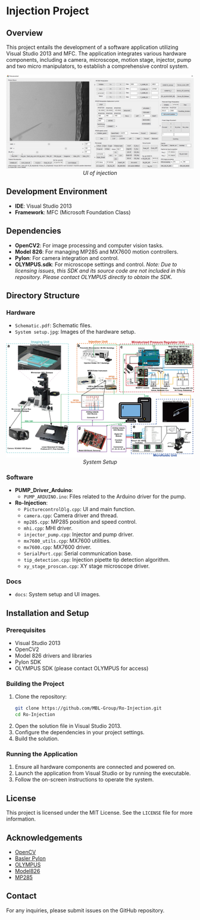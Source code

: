 # Injection Project

## Overview
This project entails the development of a software application utilizing Visual Studio 2013 and MFC. The application integrates various hardware components, including a camera, microscope, motion stage, injector, pump and two micro manipulators, to establish a comprehensive control system.

<p align="center">
  <img src="Docs/images/Worm injection_GUI.jpg" alt="UI">
  <br>
  <em>UI of injection</em>
</p>


## Development Environment
- **IDE**: Visual Studio 2013
- **Framework**: MFC (Microsoft Foundation Class)

## Dependencies
- **OpenCV2**: For image processing and computer vision tasks.
- **Model 826**: For managing MP285 and MX7600 motion controllers.
- **Pylon**: For camera integration and control.
- **OLYMPUS.sdk**: For microscope settings and control. *Note: Due to licensing issues, this SDK and its source code are not included in this repository. Please contact OLYMPUS directly to obtain the SDK.*

## Directory Structure

### Hardware
- `Schematic.pdf`: Schematic files.
- `System setup.jpg`: Images of the hardware setup.

<p align="center">
  <img src="Hardware\System setup.jpg" alt="System Setup">
  <br>
  <em>System Setup</em>
</p>

### Software
- **PUMP_Driver_Arduino**:
  - `PUMP_ARDUINO.ino`: Files related to the Arduino driver for the pump.
- **Ro-Injection**:
  - `PicturecontrolDlg.cpp`: UI and main function.
  - `camera.cpp`: Camera driver and thread.
  - `mp285.cpp`: MP285 position and speed control.
  - `mhi.cpp`: MHI driver.
  - `injector_pump.cpp`: Injector and pump driver.
  - `mx7600_utils.cpp`: MX7600 utilities.
  - `mx7600.cpp`: MX7600 driver.
  - `SerialPort.cpp`: Serial communication base.
  - `tip_detection.cpp`: Injection pipette tip detection algorithm.
  - `xy_stage_proscan.cpp`: XY stage microscope driver.

### Docs
- `docs`: System setup and UI images.

## Installation and Setup

### Prerequisites
- Visual Studio 2013
- OpenCV2
- Model 826 drivers and libraries
- Pylon SDK
- OLYMPUS SDK (please contact OLYMPUS for access)

### Building the Project
1. Clone the repository:
    ```sh
    git clone https://github.com/MBL-Group/Ro-Injection.git
    cd Ro-Injection
    ```
2. Open the solution file in Visual Studio 2013.
3. Configure the dependencies in your project settings.
4. Build the solution.

### Running the Application
1. Ensure all hardware components are connected and powered on.
2. Launch the application from Visual Studio or by running the executable.
3. Follow the on-screen instructions to operate the system.

## License
This project is licensed under the MIT License. See the `LICENSE` file for more information.

## Acknowledgements
- [OpenCV](https://opencv.org/)
- [Basler Pylon](https://www.baslerweb.com/en/software/pylon/)
- [OLYMPUS](https://www.olympus-lifescience.com/en/)
- [Model826](https://www.sensoray.com/PCI_Express_digital_output_826.htm)
- [MP285](https://www.sutter.com/MICROMANIPULATION/mp285.html)

## Contact
For any inquiries, please submit issues on the GitHub repository.